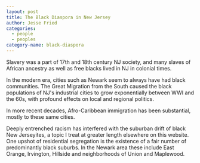 ```yaml
---
layout: post
title: The Black Diaspora in New Jersey
author: Jesse Fried
categories:
  - people
  - peoples
category-name: black-diaspora
---
```


Slavery was a part of 17th and 18th century NJ society, and many slaves of African ancestry as well as free blacks lived in NJ in colonial times.

In the modern era, cities such as Newark seem to always have had black communities. The Great Migration from the South caused the black populations of NJ's industrial cities to grow exponentially between WWI and the 60s, with profound effects on local and regional politics.

In more recent decades, Afro-Caribbean immigration has been substantial, mostly to these same cities.

Deeply entrenched racism has interfered with the suburban drift of black New Jerseyites, a topic I treat at greater length elsewhere on this website. One upshot of residential segregation is the existence of a fair number of predominantly black suburbs. In the Newark area these include East Orange, Irvington, Hillside and neighborhoods of Union and Maplewood. 
